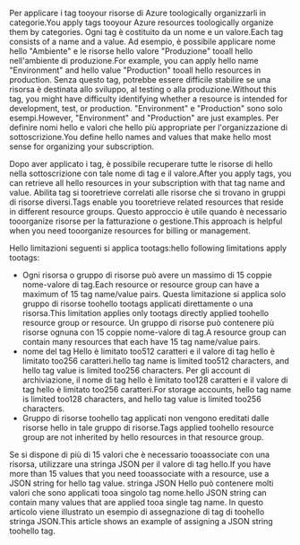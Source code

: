 <span data-ttu-id="65204-101">Per applicare i tag tooyour risorse di Azure toologically organizzarli in categorie.</span><span class="sxs-lookup"><span data-stu-id="65204-101">You apply tags tooyour Azure resources toologically organize them by categories.</span></span> <span data-ttu-id="65204-102">Ogni tag è costituito da un nome e un valore.</span><span class="sxs-lookup"><span data-stu-id="65204-102">Each tag consists of a name and a value.</span></span> <span data-ttu-id="65204-103">Ad esempio, è possibile applicare nome hello "Ambiente" e le risorse hello valore "Produzione" tooall hello nell'ambiente di produzione.</span><span class="sxs-lookup"><span data-stu-id="65204-103">For example, you can apply hello name "Environment" and hello value "Production" tooall hello resources in production.</span></span> <span data-ttu-id="65204-104">Senza questo tag, potrebbe essere difficile stabilire se una risorsa è destinata allo sviluppo, al testing o alla produzione.</span><span class="sxs-lookup"><span data-stu-id="65204-104">Without this tag, you might have difficulty identifying whether a resource is intended for development, test, or production.</span></span> <span data-ttu-id="65204-105">"Environment" e "Production" sono solo esempi.</span><span class="sxs-lookup"><span data-stu-id="65204-105">However, "Environment" and "Production" are just examples.</span></span> <span data-ttu-id="65204-106">Per definire nomi hello e valori che hello più appropriate per l'organizzazione di sottoscrizione.</span><span class="sxs-lookup"><span data-stu-id="65204-106">You define hello names and values that make hello most sense for organizing your subscription.</span></span>

<span data-ttu-id="65204-107">Dopo aver applicato i tag, è possibile recuperare tutte le risorse di hello nella sottoscrizione con tale nome di tag e il valore.</span><span class="sxs-lookup"><span data-stu-id="65204-107">After you apply tags, you can retrieve all hello resources in your subscription with that tag name and value.</span></span> <span data-ttu-id="65204-108">Abilita tag si tooretrieve correlati alle risorse che si trovano in gruppi di risorse diversi.</span><span class="sxs-lookup"><span data-stu-id="65204-108">Tags enable you tooretrieve related resources that reside in different resource groups.</span></span> <span data-ttu-id="65204-109">Questo approccio è utile quando è necessario tooorganize risorse per la fatturazione o gestione.</span><span class="sxs-lookup"><span data-stu-id="65204-109">This approach is helpful when you need tooorganize resources for billing or management.</span></span>

<span data-ttu-id="65204-110">Hello limitazioni seguenti si applica tootags:</span><span class="sxs-lookup"><span data-stu-id="65204-110">hello following limitations apply tootags:</span></span>

* <span data-ttu-id="65204-111">Ogni risorsa o gruppo di risorse può avere un massimo di 15 coppie nome-valore di tag.</span><span class="sxs-lookup"><span data-stu-id="65204-111">Each resource or resource group can have a maximum of 15 tag name/value pairs.</span></span> <span data-ttu-id="65204-112">Questa limitazione si applica solo gruppo di risorse toohello tootags applicati direttamente o una risorsa.</span><span class="sxs-lookup"><span data-stu-id="65204-112">This limitation applies only tootags directly applied toohello resource group or resource.</span></span> <span data-ttu-id="65204-113">Un gruppo di risorse può contenere più risorse ognuna con 15 coppie nome-valore di tag.</span><span class="sxs-lookup"><span data-stu-id="65204-113">A resource group can contain many resources that each have 15 tag name/value pairs.</span></span> 
* <span data-ttu-id="65204-114">nome del tag Hello è limitato too512 caratteri e il valore di tag hello è limitato too256 caratteri.</span><span class="sxs-lookup"><span data-stu-id="65204-114">hello tag name is limited too512 characters, and hello tag value is limited too256 characters.</span></span> <span data-ttu-id="65204-115">Per gli account di archiviazione, il nome di tag hello è limitato too128 caratteri e il valore di tag hello è limitato too256 caratteri.</span><span class="sxs-lookup"><span data-stu-id="65204-115">For storage accounts, hello tag name is limited too128 characters, and hello tag value is limited too256 characters.</span></span>
* <span data-ttu-id="65204-116">Gruppo di risorse toohello tag applicati non vengono ereditati dalle risorse hello in tale gruppo di risorse.</span><span class="sxs-lookup"><span data-stu-id="65204-116">Tags applied toohello resource group are not inherited by hello resources in that resource group.</span></span> 

<span data-ttu-id="65204-117">Se si dispone di più di 15 valori che è necessario tooassociate con una risorsa, utilizzare una stringa JSON per il valore di tag hello.</span><span class="sxs-lookup"><span data-stu-id="65204-117">If you have more than 15 values that you need tooassociate with a resource, use a JSON string for hello tag value.</span></span> <span data-ttu-id="65204-118">stringa JSON Hello può contenere molti valori che sono applicati tooa singolo tag nome.</span><span class="sxs-lookup"><span data-stu-id="65204-118">hello JSON string can contain many values that are applied tooa single tag name.</span></span> <span data-ttu-id="65204-119">In questo articolo viene illustrato un esempio di assegnazione di tag di toohello stringa JSON.</span><span class="sxs-lookup"><span data-stu-id="65204-119">This article shows an example of assigning a JSON string toohello tag.</span></span>
